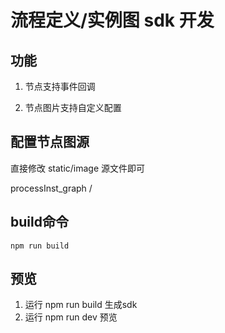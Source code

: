 # 流程定义/实例图 sdk 开发

## 功能

1. 节点支持事件回调

2. 节点图片支持自定义配置

## 配置节点图源

直接修改 static/image 源文件即可

processInst_graph /

## build命令

```
npm run build

```

## 预览

1. 运行 npm run build 生成sdk
2. 运行 npm run dev 预览